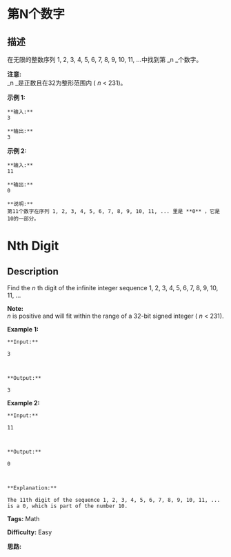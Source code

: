 # 第N个数字

## 描述

在无限的整数序列 1, 2, 3, 4, 5, 6, 7, 8, 9, 10, 11, ...中找到第  _n  _个数字。

**注意:**  
_n  _是正数且在32为整形范围内 (  _n_ < 231)。

**示例 1:**

    
    
    **输入:**
    3
    
    **输出:**
    3
    

**示例 2:**

    
    
    **输入:**
    11
    
    **输出:**
    0
    
    **说明:**
    第11个数字在序列 1, 2, 3, 4, 5, 6, 7, 8, 9, 10, 11, ... 里是 **0** ，它是10的一部分。
    



# Nth Digit

## Description



Find the _n_ th digit of the infinite integer sequence 1, 2, 3, 4, 5, 6, 7, 8, 9, 10, 11, ...

**Note:**  
_n_ is positive and will fit within the range of a 32-bit signed integer ( _n_ < 231).

**Example 1:**

    
    
    **Input:**
    3
    
    **Output:**
    3
    

**Example 2:**

    
    
    **Input:**
    11
    
    **Output:**
    0
    
    **Explanation:**
    The 11th digit of the sequence 1, 2, 3, 4, 5, 6, 7, 8, 9, 10, 11, ... is a 0, which is part of the number 10.
    


**Tags:** Math

**Difficulty:** Easy

**思路:**
